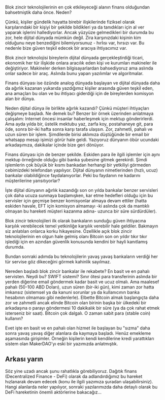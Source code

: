 Blok zincir teknolojilerinin en çok etkileyeceği alanın finans olduğundan bahsetmiştik daha önce. Neden?

Çünkü, kişiler gündelik hayatta birebir ilişkilerinde fiziksel olarak karşılarındaki bir kişiyi bir şekilde bildikleri ya da tanıdıkları için al ver yaparak işlerini hallediyorlar. Ancak yüzyüze gelmedikleri bir durumda bu zor, hele dijital dünyada mümkün değil. Zira karşınızdaki kişinin kim olduğunu neye benzediğini bilemiyorsunuz - hırlısı var, hırsızı var. Bu nedenle bize güven teşkil edecek bir aracıya ihtiyacımız var.  

Blok zincir teknolojisi bireylerin dijital dünyada gerçekleştirdiği ticari, ekonomik her tür ilişkide onlara aracılık eden kişi ve kurumları makineler ile değiştiriyor. Makineler derken bilgisayarlardan bahsediyoruz ama aslında onlar sadece bir araç. Aslında bunu yapan yazılımlar ve algoritmalar. 

Finans dünyası ise özünde analog dünyada başlayan ve dijital dünyada daha da ağırlık kazanan yukarıda yazdığımız kişiler arasında güven teşkil eden, ana amaçları bu olan ve bu ihtiyacı giderdiği için de bireylerden komisyon alan bir dünya. 

Neden dijital dünya ile birlikte ağırlık kazandı? Çünkü müşteri ihtiyaçları değişmeye başladı. Ne demek bu? Benzer bir örnek üzerinden anlatmaya çalışalım: Internet öncesi insanlar haberleşmek için mektup gönderirlerdi. Ama ayda yılda bir, üstelik mektubu yaz, zarfa koy, postahaneye git, para öde, sonra bir-iki hafta sonra karşı tarafa ulaşsın. Zor, zahmetli, pahalı ve uzun süren bir işlem. Şimdilerde birisi aklımıza düştüğünde bir email bir whatsapp mesajı işimizi görür hale geldi. Yazıyoruz dünyanın öbür ucundaki arkadaşımıza, dakikalar içinde bize geri dönüyor. 

Finans dünyası için de benzer şekilde. Eskiden para ile ilgili işlemler için aynı mektup örneğinde olduğu gibi banka şubesine gitmek gerekirdi. Şimdi işlemlerin çok büyük bir kısmı bankadan herhangi bir yetkiliyi görmeden cebimizdeki telefondan yapılıyor. Dijital dünyanın nimetlerinden (hızlı, ucuz) bankalar olabildiğince faydalanıyorlar. Peki bu faydanın ne kadarını müşterilerine yansıtıyorlar?

İşte dijital dünyanın ağırlık kazandığı son on yılda bankalar benzer servisleri çok daha ucuza sunmaya başlamışken, kar etme hedefleri olduğu için bu servisler için geçmişe benzer komisyonlar almaya devam ettiler (hatta eskiden havale, EFT için komisyon almamayı -ki aslında çok da mantıklı olmayan bu hareketi müşteri kazanma adına- uzunca bir süre sürdürdüler). 

Blok zincir teknolojileri ilk olarak bankaların sunduğu güven ihtiyacına karşılık verebilecek temel yetkinliğe karşılık verebilir hale geldiler. Bakmayın siz anlatılan onlarca korku hikayesine. Özellikle açık blok zincir teknolojilerinin en olgun hale gelmiş olanı Bitcoin son on yıldır tıkır tıkır işlediği için en azından güvenlik konusunda kendini bir hayli kanıtlamış durumda. 

Bundan sonraki adımda bu teknolojilerin yavaş yavaş bankaların verdiği her tür servise göz dikeceğini görmek kahinlik sayılmaz. 

Nereden başladı blok zincir bankalar ile rekabete? En basit ve en pahalı servisten. Neydi bu? SWIFT sistemi? Sınır ötesi para transferinin aslında bir yerden diğerine email göndermek kadar basit ve ucuz olmalı. Ama maalesef pahalı (50-100 ABD Doları), uzun süren (bir-iki gün), kimi zaman zor hatta imkansız (sistemsel ya da kanuni sorunlar ya da kullanıcının banka hesabının olmaması gibi nedenlerle). Elbette Bitcoin almak başlangıçta daha zor ve zahmetli ancak elinde Bitcoin olan birinin başka bir ülkedeki bir arkadaşına o parayı göndermesi 10 dakikalık bir süre (ya da çok rahat etmek isterseniz bir saat). Bitcoin çok dalgalı. O zaman sabit para (stable coin) kullanın?

Evet işte en basit ve en pahalı olan hizmet ile başlayan bu "sızma" daha sonra yavaş yavaş diğer alanlara da kaymaya başladı. Henüz emekleme aşamasında girişimler. Örneğin kişilerin kendi kendilerine kredi yarattıkları sistem olan MakerDAO'yı eski bir yazımızda anlatmıştık. 

## Arkası yarın

Söz yine uzadı ancak şunu rahatlıkla görebiliyoruz. Dağıtık finans (Decentralized Finance - DeFi) olarak da adlandırdığımız bu hareket hızlanarak devam edecek (konu ile ilgili yazımıza şuradan ulaşabilirsiniz). Hangi alanlarda neler yapılıyor, sonraki yazılarımızda daha detaylı olarak bu DeFi hareketinin önemli aktörlerine bakacağız... 
